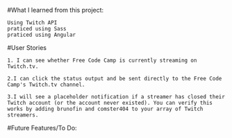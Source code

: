 
#What I learned from this project:
 ```
 Using Twitch API
 praticed using Sass
 praticed using Angular
```
#User Stories
```
1. I can see whether Free Code Camp is currently streaming on Twitch.tv.

2.I can click the status output and be sent directly to the Free Code Camp's Twitch.tv channel.

3.I will see a placeholder notification if a streamer has closed their Twitch account (or the account never existed). You can verify this works by adding brunofin and comster404 to your array of Twitch streamers.

```

#Future Features/To Do: 
  ```

	
  ```